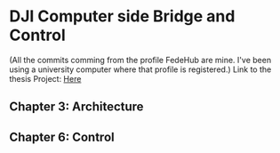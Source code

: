 # DJI Computer side Bridge and Control
(All the commits comming from the profile FedeHub are mine. I've been using a university computer where that profile is registered.)
Link to the thesis Project: [Here]() 
## Chapter 3: Architecture
## Chapter 6: Control

